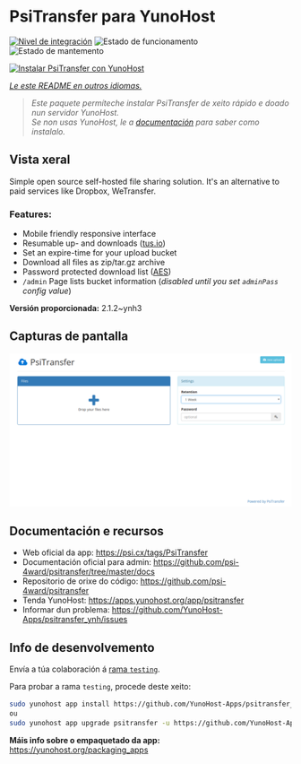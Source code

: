 <!--
NOTA: Este README foi creado automáticamente por <https://github.com/YunoHost/apps/tree/master/tools/readme_generator>
NON debe editarse manualmente.
-->

# PsiTransfer para YunoHost

[![Nivel de integración](https://dash.yunohost.org/integration/psitransfer.svg)](https://dash.yunohost.org/appci/app/psitransfer) ![Estado de funcionamento](https://ci-apps.yunohost.org/ci/badges/psitransfer.status.svg) ![Estado de mantemento](https://ci-apps.yunohost.org/ci/badges/psitransfer.maintain.svg)

[![Instalar PsiTransfer con YunoHost](https://install-app.yunohost.org/install-with-yunohost.svg)](https://install-app.yunohost.org/?app=psitransfer)

*[Le este README en outros idiomas.](./ALL_README.md)*

> *Este paquete permíteche instalar PsiTransfer de xeito rápido e doado nun servidor YunoHost.*  
> *Se non usas YunoHost, le a [documentación](https://yunohost.org/install) para saber como instalalo.*

## Vista xeral

Simple open source self-hosted file sharing solution. It's an alternative to paid services like Dropbox, WeTransfer.

### Features:

- Mobile friendly responsive interface
- Resumable up- and downloads ([tus.io](https://tus.io))
- Set an expire-time for your upload bucket
- Download all files as zip/tar.gz archive
- Password protected download list ([AES](https://en.wikipedia.org/wiki/Advanced_Encryption_Standard))
- `/admin` Page lists bucket information (_disabled until you set `adminPass` config value_)


**Versión proporcionada:** 2.1.2~ynh3

## Capturas de pantalla

![Captura de pantalla de PsiTransfer](./doc/screenshots/screenshot.png)

## Documentación e recursos

- Web oficial da app: <https://psi.cx/tags/PsiTransfer>
- Documentación oficial para admin: <https://github.com/psi-4ward/psitransfer/tree/master/docs>
- Repositorio de orixe do código: <https://github.com/psi-4ward/psitransfer>
- Tenda YunoHost: <https://apps.yunohost.org/app/psitransfer>
- Informar dun problema: <https://github.com/YunoHost-Apps/psitransfer_ynh/issues>

## Info de desenvolvemento

Envía a túa colaboración á [rama `testing`](https://github.com/YunoHost-Apps/psitransfer_ynh/tree/testing).

Para probar a rama `testing`, procede deste xeito:

```bash
sudo yunohost app install https://github.com/YunoHost-Apps/psitransfer_ynh/tree/testing --debug
ou
sudo yunohost app upgrade psitransfer -u https://github.com/YunoHost-Apps/psitransfer_ynh/tree/testing --debug
```

**Máis info sobre o empaquetado da app:** <https://yunohost.org/packaging_apps>
